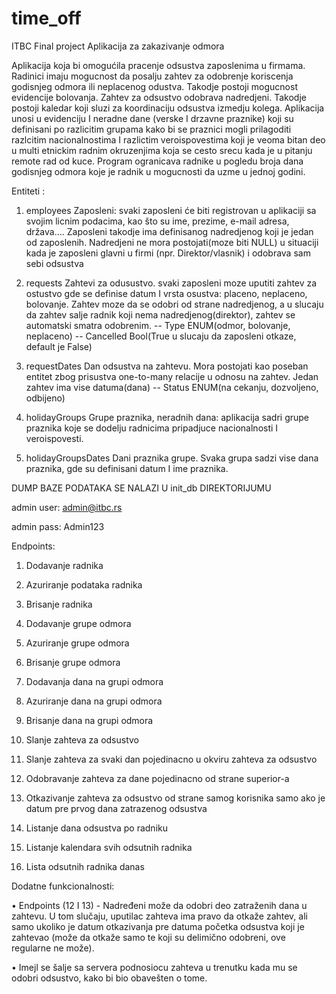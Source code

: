 # time_off
ITBC Final project
Aplikacija za zakazivanje odmora

Aplikacija koja bi omogućila pracenje odsustva zaposlenima u firmama. 
Radinici imaju mogucnost da posalju zahtev za odobrenje koriscenja godisnjeg odmora ili neplacenog odustva.
Takodje postoji mogucnost evidencije bolovanja. Zahtev za odsustvo odobrava nadredjeni. Takodje postoji kaledar koji sluzi 
za koordinaciju odsustva izmedju kolega. Aplikacija unosi u evidenciju I neradne dane (verske I drzavne praznike) 
koji su definisani po razlicitim grupama kako bi se praznici mogli prilagoditi razlcitim nacionalnostima I razlictim 
veroispovestima koji je veoma bitan deo u multi etnickim radnim okruzenjima koja se cesto srecu kada je u pitanju remote rad od kuce.
Program ogranicava radnike u pogledu broja dana godisnjeg odmora koje je radnik u mogucnosti da uzme u jednoj godini.  


Entiteti :

1.	employees
Zaposleni: svaki zaposleni će biti registrovan u aplikaciji sa svojim licnim podacima, kao što su ime, prezime, e-mail adresa, država….
Zaposleni takodje ima definisanog nadredjenog koji je jedan od zaposlenih. Nadredjeni ne mora postojati(moze biti NULL) u situaciji 
kada je zaposleni glavni u firmi (npr. Direktor/vlasnik) i odobrava sam sebi odsustva

2.	requests
Zahtevi za odusustvo. svaki zaposleni moze uputiti zahtev za ostustvo gde se definise datum I 
vrsta osustva: placeno, neplaceno, bolovanje. Zahtev moze da se odobri od strane nadredjenog, a u 
slucaju da zahtev salje radnik koji nema nadredjenog(direktor), zahtev se automatski smatra odobrenim.
-- Type ENUM(odmor, bolovanje, neplaceno)
-- Cancelled Bool(True u slucaju da zaposleni otkaze, default je False)

3.	requestDates
Dan odsustva na zahtevu. Mora postojati kao poseban entitet zbog prisustva one-to-many relacije u odnosu na zahtev. 
Jedan zahtev ima vise datuma(dana) 
-- Status ENUM(na cekanju, dozvoljeno, odbijeno) 

4.	holidayGroups
Grupe praznika, neradnih dana: aplikacija sadri grupe praznika koje se dodelju radnicima pripadjuce nacionalnosti I veroispovesti. 

5.	holidayGroupsDates
Dani praznika grupe. Svaka grupa sadzi vise dana praznika, gde su definisani datum I ime praznika. 




DUMP BAZE PODATAKA SE NALAZI U init_db DIREKTORIJUMU



admin user: admin@itbc.rs

admin pass: Admin123





Endpoints:

1.	Dodavanje radnika
2.	Azuriranje podataka radnika
3.	Brisanje radnika

4.	Dodavanje grupe odmora
5.	Azuriranje grupe odmora
6.	Brisanje grupe odmora

7.	Dodavanja dana na grupi odmora
8.	Azuriranje dana na grupi odmora
9.	Brisanje dana na grupi odmora

10.	Slanje zahteva za odsustvo

11.	Slanje zahteva za svaki dan pojedinacno u okviru zahteva za odsustvo
12.	Odobravanje zahteva za dane pojedinacno od strane superior-a
13.	Otkazivanje zahteva za odsustvo od strane samog korisnika samo ako je datum pre prvog dana zatrazenog odsustva
14.	Listanje dana odsustva po radniku
15.	Listanje kalendara svih odsutnih radnika
16.	Lista odsutnih radnika danas

Dodatne funkcionalnosti:

•	Endpoints (12 I 13) - Nadređeni može da odobri deo zatraženih dana u zahtevu. U tom slučaju, uputilac zahteva ima pravo da otkaže zahtev, ali samo ukoliko je datum otkazivanja pre datuma početka odsustva koji je zahtevao (može da otkaže samo te koji su delimično odobreni, ove regularne ne može).
  
•	Imejl se šalje sa servera podnosiocu zahteva u trenutku kada mu se odobri odsustvo, kako bi bio obavešten o tome.

